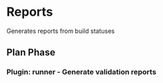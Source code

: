 # Reports
Generates reports from build statuses

## Plan Phase
### Plugin: **runner** - Generate validation reports

